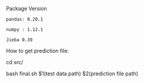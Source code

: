 Package Version

	pandas: 0.20.1

	numpy : 1.12.1 

	Jieba 0.39

How to get prediction file:

cd src/

bash final.sh $1(test data path) $2(prediction file path)
